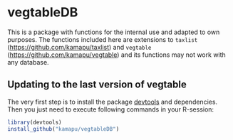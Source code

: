 
<!-- README.md is generated from README.Rmd. Please edit that file -->
<!-- Use snippet 'render_markdown' for it -->

# vegtableDB

<!-- badges: start -->
<!-- badges: end -->

This is a package with functions for the internal use and adapted to own
purposes. The functions included here are extensions to `taxlist`
(<https://github.com/kamapu/taxlist>) and `vegtable`
(<https://github.com/kamapu/vegtable>) and its functions may not work
with any database.

## Updating to the last version of vegtable

The very first step is to install the package
[devtools](https://github.com/hadley/devtools) and dependencies. Then
you just need to execute following commands in your R-session:

``` r
library(devtools)
install_github("kamapu/vegtableDB")
```
